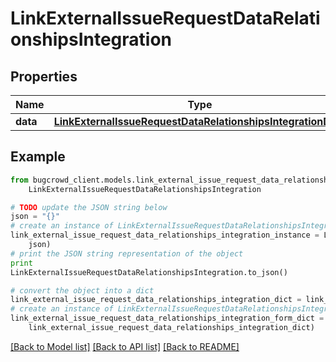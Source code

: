 # LinkExternalIssueRequestDataRelationshipsIntegration


## Properties

Name | Type | Description | Notes
------------ | ------------- | ------------- | -------------
**data** | [**LinkExternalIssueRequestDataRelationshipsIntegrationData**](LinkExternalIssueRequestDataRelationshipsIntegrationData.md) |  | 

## Example

```python
from bugcrowd_client.models.link_external_issue_request_data_relationships_integration import
    LinkExternalIssueRequestDataRelationshipsIntegration

# TODO update the JSON string below
json = "{}"
# create an instance of LinkExternalIssueRequestDataRelationshipsIntegration from a JSON string
link_external_issue_request_data_relationships_integration_instance = LinkExternalIssueRequestDataRelationshipsIntegration.from_json(
    json)
# print the JSON string representation of the object
print
LinkExternalIssueRequestDataRelationshipsIntegration.to_json()

# convert the object into a dict
link_external_issue_request_data_relationships_integration_dict = link_external_issue_request_data_relationships_integration_instance.to_dict()
# create an instance of LinkExternalIssueRequestDataRelationshipsIntegration from a dict
link_external_issue_request_data_relationships_integration_form_dict = link_external_issue_request_data_relationships_integration.from_dict(
    link_external_issue_request_data_relationships_integration_dict)
```
[[Back to Model list]](../README.md#documentation-for-models) [[Back to API list]](../README.md#documentation-for-api-endpoints) [[Back to README]](../README.md)


